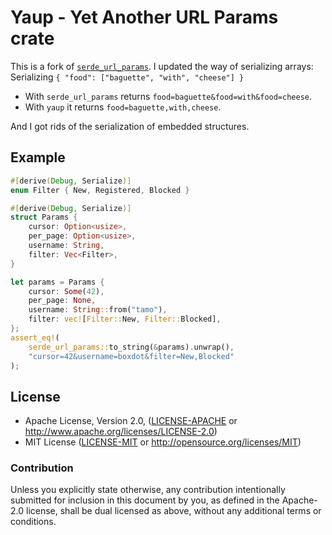 # Yaup - Yet Another URL Params crate

This is a fork of [`serde_url_params`](https://github.com/boxdot/serde-url-params-rs).
I updated the way of serializing arrays:
Serializing `{ "food": ["baguette", "with", "cheese"] }`
- With `serde_url_params` returns `food=baguette&food=with&food=cheese`.
- With `yaup` it returns `food=baguette,with,cheese`.

And I got rids of the serialization of embedded structures.

## Example

```rust
#[derive(Debug, Serialize)]
enum Filter { New, Registered, Blocked }

#[derive(Debug, Serialize)]
struct Params {
    cursor: Option<usize>,
    per_page: Option<usize>,
    username: String,
    filter: Vec<Filter>,
}

let params = Params {
    cursor: Some(42),
    per_page: None,
    username: String::from("tamo"),
    filter: vec![Filter::New, Filter::Blocked],
};
assert_eq!(
    serde_url_params::to_string(&params).unwrap(),
    "cursor=42&username=boxdot&filter=New,Blocked"
);
```

## License

 * Apache License, Version 2.0, ([LICENSE-APACHE](LICENSE-APACHE) or
   http://www.apache.org/licenses/LICENSE-2.0)
 * MIT License ([LICENSE-MIT](LICENSE-MIT) or
   http://opensource.org/licenses/MIT)

### Contribution

Unless you explicitly state otherwise, any contribution intentionally submitted
for inclusion in this document by you, as defined in the Apache-2.0 license,
shall be dual licensed as above, without any additional terms or conditions.
